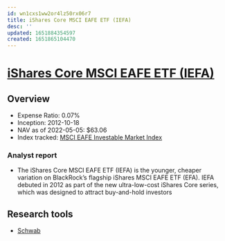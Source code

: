 ```yaml
---
id: wn1cxs1ww2or4lz50rx06r7
title: iShares Core MSCI EAFE ETF (IEFA)
desc: ''
updated: 1651884354597
created: 1651865104470
---
```

# [iShares Core MSCI EAFE ETF (IEFA)](https://etfdb.com/etf/IEFA/#etf-ticker-profile)

## Overview

- Expense Ratio: 0.07%
- Inception: 2012-10-18
- NAV as of 2022-05-05: $63.06
- Index tracked: [MSCI EAFE Investable Market Index](https://etfdb.com/index/msci-eafe-investable-market-index/)

### Analyst report

- The iShares Core MSCI EAFE ETF (IEFA) is the younger, cheaper variation on BlackRock’s flagship iShares MSCI EAFE ETF (EFA). IEFA debuted in 2012 as part of the new ultra-low-cost iShares Core series, which was designed to attract buy-and-hold investors

## Research tools

- [Schwab](https://www.schwab.com/research/etfs/quotes/summary/iefa)
